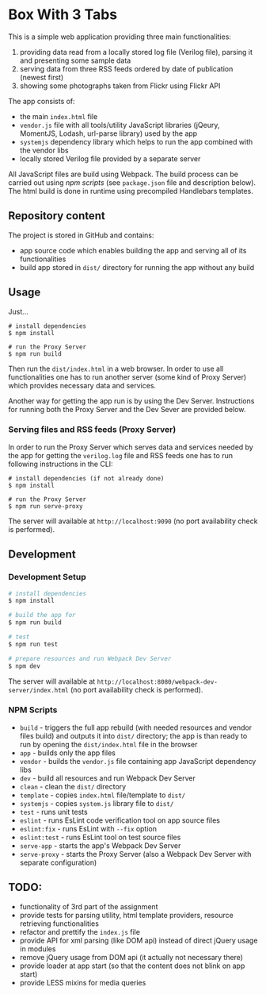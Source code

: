 # Box With 3 Tabs

This is a simple web application providing three main functionalities:

1. providing data read from a locally stored log file (Verilog file), parsing it and presenting some sample data
1. serving data from three RSS feeds ordered by date of publication (newest first)
1. showing some photographs taken from Flickr using Flickr API

The app consists of:
- the main `index.html` file
- `vendor.js` file with all tools/utility JavaScript libraries (jQeury, MomentJS, Lodash, url-parse library) used by the app
- `systemjs` dependency library which helps to run the app combined with the vendor libs
- locally stored Verilog file provided by a separate server 

All JavaScript files are build using Webpack. The build process can be carried out using <i>npm scripts</i> (see `package.json` file and description below).
The html build is done in runtime using precompiled Handlebars templates. 

## Repository content

The project is stored in GitHub and contains:
- app source code which enables building the app and serving all of its functionalities
- build app stored in ```dist/``` directory for running the app without any build

## Usage

Just...

```
# install dependencies
$ npm install

# run the Proxy Server
$ npm run build
```

Then run the `dist/index.html` in a web browser.
In order to use all functionalities one has to run another server (some kind of Proxy Server) which provides necessary data and services.

Another way for getting the app run is by using the Dev Server.
Instructions for running both the Proxy Server and the Dev Sever are provided below.

### Serving files and RSS feeds (Proxy Server)

In order to run the Proxy Server which serves data and services needed by the app for getting the `verilog.log` file and RSS feeds
one has to run following instructions in the CLI:

```
# install dependencies (if not already done)
$ npm install

# run the Proxy Server
$ npm run serve-proxy
```

The server will available at  `http://localhost:9090` (no port availability check is performed).

## Development 

### Development Setup

```bash
# install dependencies
$ npm install

# build the app for 
$ npm run build

# test
$ npm run test

# prepare resources and run Webpack Dev Server
$ npm dev
```

The server will available at  `http://localhost:8080/webpack-dev-server/index.html` (no port availability check is performed).

### NPM Scripts

- `build` - triggers the full app rebuild (with needed resources and vendor files build) and outputs it into `dist/` directory; the app is than ready to run by opening the `dist/index.html` file in the browser 
- `app` - builds only the app files
- `vendor` - builds the `vendor.js` file containing app JavaScript dependency libs
- `dev` - build all resources and run Webpack Dev Server
- `clean` - clean the `dist/` directory
- `template` - copies `index.html` file/template to `dist/`
- `systemjs` - copies `system.js` library file to `dist/`
- `test` - runs unit tests
- `eslint` - runs EsLint code verification tool on app source files
- `eslint:fix` - runs EsLint with `--fix` option
- `eslint:test` - runs EsLint tool on test source files
- `serve-app` - starts the app's Webpack Dev Server
- `serve-proxy` - starts the Proxy Server (also a Webpack Dev Server with separate configuration)

## TODO:

- functionality of 3rd part of the assignment
- provide tests for parsing utility, html template providers, resource retrieving functionalities
- refactor and prettify the `index.js` file
- provide API for xml parsing (like DOM api) instead of direct jQuery usage in modules
- remove jQuery usage from DOM api (it actually not necessary there)
- provide loader at app start (so that the content does not blink on app start)
- provide LESS mixins for media queries


